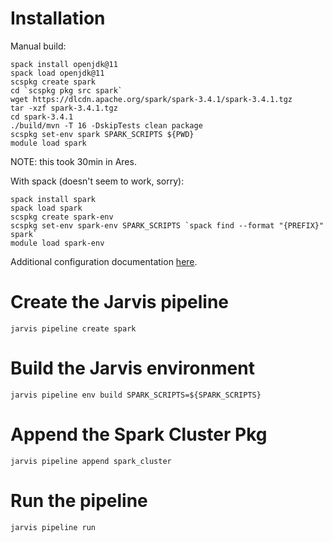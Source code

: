 # Installation

Manual build:
```
spack install openjdk@11
spack load openjdk@11
scspkg create spark
cd `scspkg pkg src spark`
wget https://dlcdn.apache.org/spark/spark-3.4.1/spark-3.4.1.tgz
tar -xzf spark-3.4.1.tgz
cd spark-3.4.1
./build/mvn -T 16 -DskipTests clean package
scspkg set-env spark SPARK_SCRIPTS ${PWD}
module load spark
```
NOTE: this took 30min in Ares.

With spack (doesn't seem to work, sorry):
```
spack install spark
spack load spark
scspkg create spark-env
scspkg set-env spark-env SPARK_SCRIPTS `spack find --format "{PREFIX}" spark`
module load spark-env
```

Additional configuration documentation 
[here](https://spark.apache.org/docs/latest/spark-standalone.html).

# Create the Jarvis pipeline

```
jarvis pipeline create spark
```

# Build the Jarvis environment

```
jarvis pipeline env build SPARK_SCRIPTS=${SPARK_SCRIPTS}
```

# Append the Spark Cluster Pkg

```
jarvis pipeline append spark_cluster
```

# Run the pipeline

```
jarvis pipeline run
```

